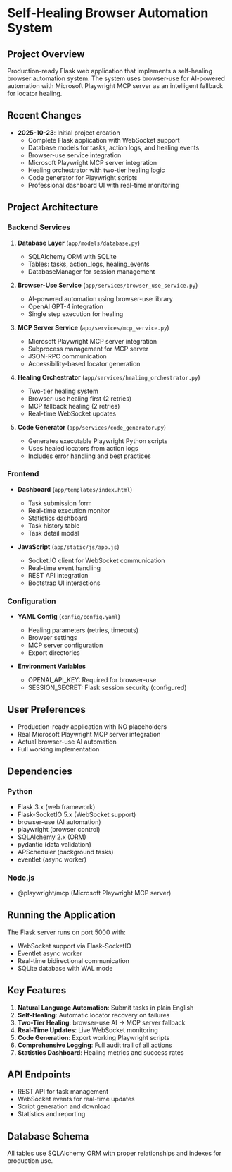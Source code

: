 # Self-Healing Browser Automation System

## Project Overview

Production-ready Flask web application that implements a self-healing browser automation system. The system uses browser-use for AI-powered automation with Microsoft Playwright MCP server as an intelligent fallback for locator healing.

## Recent Changes

- **2025-10-23**: Initial project creation
  - Complete Flask application with WebSocket support
  - Database models for tasks, action logs, and healing events
  - Browser-use service integration
  - Microsoft Playwright MCP server integration
  - Healing orchestrator with two-tier healing logic
  - Code generator for Playwright scripts
  - Professional dashboard UI with real-time monitoring

## Project Architecture

### Backend Services

1. **Database Layer** (`app/models/database.py`)
   - SQLAlchemy ORM with SQLite
   - Tables: tasks, action_logs, healing_events
   - DatabaseManager for session management

2. **Browser-Use Service** (`app/services/browser_use_service.py`)
   - AI-powered automation using browser-use library
   - OpenAI GPT-4 integration
   - Single step execution for healing

3. **MCP Server Service** (`app/services/mcp_service.py`)
   - Microsoft Playwright MCP server integration
   - Subprocess management for MCP server
   - JSON-RPC communication
   - Accessibility-based locator generation

4. **Healing Orchestrator** (`app/services/healing_orchestrator.py`)
   - Two-tier healing system
   - Browser-use healing first (2 retries)
   - MCP fallback healing (2 retries)
   - Real-time WebSocket updates

5. **Code Generator** (`app/services/code_generator.py`)
   - Generates executable Playwright Python scripts
   - Uses healed locators from action logs
   - Includes error handling and best practices

### Frontend

- **Dashboard** (`app/templates/index.html`)
  - Task submission form
  - Real-time execution monitor
  - Statistics dashboard
  - Task history table
  - Task detail modal

- **JavaScript** (`app/static/js/app.js`)
  - Socket.IO client for WebSocket communication
  - Real-time event handling
  - REST API integration
  - Bootstrap UI interactions

### Configuration

- **YAML Config** (`config/config.yaml`)
  - Healing parameters (retries, timeouts)
  - Browser settings
  - MCP server configuration
  - Export directories

- **Environment Variables**
  - OPENAI_API_KEY: Required for browser-use
  - SESSION_SECRET: Flask session security (configured)

## User Preferences

- Production-ready application with NO placeholders
- Real Microsoft Playwright MCP server integration
- Actual browser-use AI automation
- Full working implementation

## Dependencies

### Python
- Flask 3.x (web framework)
- Flask-SocketIO 5.x (WebSocket support)
- browser-use (AI automation)
- playwright (browser control)
- SQLAlchemy 2.x (ORM)
- pydantic (data validation)
- APScheduler (background tasks)
- eventlet (async worker)

### Node.js
- @playwright/mcp (Microsoft Playwright MCP server)

## Running the Application

The Flask server runs on port 5000 with:
- WebSocket support via Flask-SocketIO
- Eventlet async worker
- Real-time bidirectional communication
- SQLite database with WAL mode

## Key Features

1. **Natural Language Automation**: Submit tasks in plain English
2. **Self-Healing**: Automatic locator recovery on failures
3. **Two-Tier Healing**: browser-use AI → MCP server fallback
4. **Real-Time Updates**: Live WebSocket monitoring
5. **Code Generation**: Export working Playwright scripts
6. **Comprehensive Logging**: Full audit trail of all actions
7. **Statistics Dashboard**: Healing metrics and success rates

## API Endpoints

- REST API for task management
- WebSocket events for real-time updates
- Script generation and download
- Statistics and reporting

## Database Schema

All tables use SQLAlchemy ORM with proper relationships and indexes for production use.
